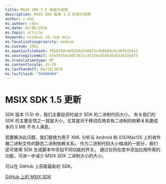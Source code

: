 ```yaml
---
title: MSIX SDK 1.5 版发行说明
description: MSIX SDK 版本 1.5 的发行说明
author: c-don
ms.author: cdon
ms.date: 02/06/2018
ms.topic: article
keywords: windows 10，uwp msix
ms.localizationpriority: medium
ms.custom: 19H1
ms.openlocfilehash: f6b6350c6d55b0d330d73c4588d4c9c50fb151e1
ms.sourcegitcommit: 67e56f5414857671c47334c65d636d531632b8f3
ms.translationtype: MT
ms.contentlocale: zh-CN
ms.lasthandoff: 04/18/2019
ms.locfileid: "58900489"
---
```

# <a name="msix-sdk-15-update"></a>MSIX SDK 1.5 更新

SDK 版本 (1.5) 中，我们主要投资时减少 SDK 的二进制代码大小。 有关我们的 SDK 的主要反馈之一就是大小，尤其是对于移动应用具有二进制的依赖关系要成本约 5 MB 不令人满意。 

若要解决此问题，我们替换为用于 XML 分析与 Android 和 iOS/MacOS 上的收件箱二进制文件的静态二进制依赖关系。 作为二进制代码大小缩减的一部分，我们还可使用 SDK 生成脚本中添加不同功能的开关。 通过仅将在库中添加应用所需的功能，可进一步减少 MSIX SDK 二进制大小的大小。 

可以在 GitHub 上获取最新的 SDK。 

<div class="nextstepaction"><p><a class="x-hidden-focus" href="https://github.com/Microsoft/msix-packaging/tree/release_v1.5" data-linktype="external">GitHub 上的 MSIX SDK</a></p></div>

